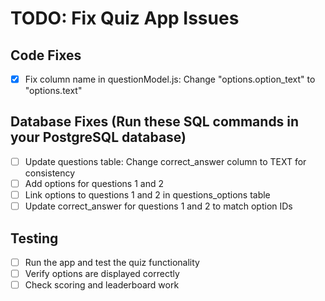 # TODO: Fix Quiz App Issues

## Code Fixes
- [x] Fix column name in questionModel.js: Change "options.option_text" to "options.text"

## Database Fixes (Run these SQL commands in your PostgreSQL database)
- [ ] Update questions table: Change correct_answer column to TEXT for consistency
- [ ] Add options for questions 1 and 2
- [ ] Link options to questions 1 and 2 in questions_options table
- [ ] Update correct_answer for questions 1 and 2 to match option IDs

## Testing
- [ ] Run the app and test the quiz functionality
- [ ] Verify options are displayed correctly
- [ ] Check scoring and leaderboard work
